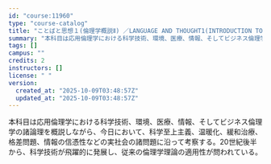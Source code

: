 ```yaml
---
id: "course:11960"
type: "course-catalog"
title: "ことばと思想１(倫理学概説Ⅱ) ／LANGUAGE AND THOUGHT1(INTRODUCTION TO ETHICS II)"
summary: "本科目は応用倫理学における科学技術、環境、医療、情報、そしてビジネス倫理学の諸論理を概説しながら、今日において、科学至上主義、温暖化、緩和治療、格差問題、情報の信憑性などの実社会の諸問題に沿って考察する。20世紀後半から、科学技術が飛躍的に…"
tags: []
campus: ""
credits: 2
instructors: []
license: " "
version:
  created_at: "2025-10-09T03:48:57Z"
  updated_at: "2025-10-09T03:48:57Z"
---
```


本科目は応用倫理学における科学技術、環境、医療、情報、そしてビジネス倫理学の諸論理を概説しながら、今日において、科学至上主義、温暖化、緩和治療、格差問題、情報の信憑性などの実社会の諸問題に沿って考察する。20世紀後半から、科学技術が飛躍的に発展し、従来の倫理学理論の適用性が問われている。
